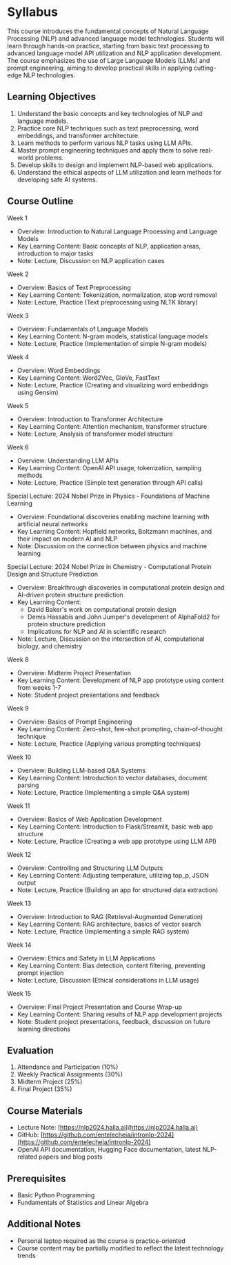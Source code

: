 # Syllabus

This course introduces the fundamental concepts of Natural Language Processing (NLP) and advanced language model technologies. Students will learn through hands-on practice, starting from basic text processing to advanced language model API utilization and NLP application development. The course emphasizes the use of Large Language Models (LLMs) and prompt engineering, aiming to develop practical skills in applying cutting-edge NLP technologies.

## Learning Objectives

1. Understand the basic concepts and key technologies of NLP and language models.
2. Practice core NLP techniques such as text preprocessing, word embeddings, and transformer architecture.
3. Learn methods to perform various NLP tasks using LLM APIs.
4. Master prompt engineering techniques and apply them to solve real-world problems.
5. Develop skills to design and implement NLP-based web applications.
6. Understand the ethical aspects of LLM utilization and learn methods for developing safe AI systems.

## Course Outline

Week 1

- Overview: Introduction to Natural Language Processing and Language Models
- Key Learning Content: Basic concepts of NLP, application areas, introduction to major tasks
- Note: Lecture, Discussion on NLP application cases

Week 2

- Overview: Basics of Text Preprocessing
- Key Learning Content: Tokenization, normalization, stop word removal
- Note: Lecture, Practice (Text preprocessing using NLTK library)

Week 3

- Overview: Fundamentals of Language Models
- Key Learning Content: N-gram models, statistical language models
- Note: Lecture, Practice (Implementation of simple N-gram models)

Week 4

- Overview: Word Embeddings
- Key Learning Content: Word2Vec, GloVe, FastText
- Note: Lecture, Practice (Creating and visualizing word embeddings using Gensim)

Week 5

- Overview: Introduction to Transformer Architecture
- Key Learning Content: Attention mechanism, transformer structure
- Note: Lecture, Analysis of transformer model structure

Week 6

- Overview: Understanding LLM APIs
- Key Learning Content: OpenAI API usage, tokenization, sampling methods
- Note: Lecture, Practice (Simple text generation through API calls)

Special Lecture: 2024 Nobel Prize in Physics - Foundations of Machine Learning

- Overview: Foundational discoveries enabling machine learning with artificial neural networks
- Key Learning Content: Hopfield networks, Boltzmann machines, and their impact on modern AI and NLP
- Note: Discussion on the connection between physics and machine learning

Special Lecture: 2024 Nobel Prize in Chemistry - Computational Protein Design and Structure Prediction

- Overview: Breakthrough discoveries in computational protein design and AI-driven protein structure prediction
- Key Learning Content:
  - David Baker's work on computational protein design
  - Demis Hassabis and John Jumper's development of AlphaFold2 for protein structure prediction
  - Implications for NLP and AI in scientific research
- Note: Lecture, Discussion on the intersection of AI, computational biology, and chemistry

Week 8

- Overview: Midterm Project Presentation
- Key Learning Content: Development of NLP app prototype using content from weeks 1-7
- Note: Student project presentations and feedback

Week 9

- Overview: Basics of Prompt Engineering
- Key Learning Content: Zero-shot, few-shot prompting, chain-of-thought technique
- Note: Lecture, Practice (Applying various prompting techniques)

Week 10

- Overview: Building LLM-based Q&A Systems
- Key Learning Content: Introduction to vector databases, document parsing
- Note: Lecture, Practice (Implementing a simple Q&A system)

Week 11

- Overview: Basics of Web Application Development
- Key Learning Content: Introduction to Flask/Streamlit, basic web app structure
- Note: Lecture, Practice (Creating a web app prototype using LLM API)

Week 12

- Overview: Controlling and Structuring LLM Outputs
- Key Learning Content: Adjusting temperature, utilizing top_p, JSON output
- Note: Lecture, Practice (Building an app for structured data extraction)

Week 13

- Overview: Introduction to RAG (Retrieval-Augmented Generation)
- Key Learning Content: RAG architecture, basics of vector search
- Note: Lecture, Practice (Implementing a simple RAG system)

Week 14

- Overview: Ethics and Safety in LLM Applications
- Key Learning Content: Bias detection, content filtering, preventing prompt injection
- Note: Lecture, Discussion (Ethical considerations in LLM usage)

Week 15

- Overview: Final Project Presentation and Course Wrap-up
- Key Learning Content: Sharing results of NLP app development projects
- Note: Student project presentations, feedback, discussion on future learning directions

## Evaluation

1. Attendance and Participation (10%)
2. Weekly Practical Assignments (30%)
3. Midterm Project (25%)
4. Final Project (35%)

## Course Materials

- Lecture Note: [https://nlp2024.halla.ai](https://nlp2024.halla.ai)
- GitHub: [https://github.com/entelecheia/intronlp-2024](https://github.com/entelecheia/intronlp-2024)
- OpenAI API documentation, Hugging Face documentation, latest NLP-related papers and blog posts

## Prerequisites

- Basic Python Programming
- Fundamentals of Statistics and Linear Algebra

## Additional Notes

- Personal laptop required as the course is practice-oriented
- Course content may be partially modified to reflect the latest technology trends
